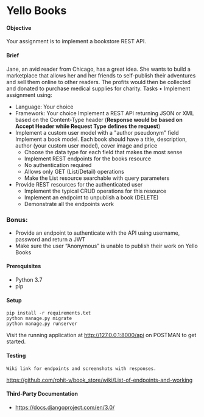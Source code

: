 Yello Books
==========
#### Objective 
Your assignment is to implement a bookstore REST API. 

#### Brief 
Jane, an avid reader from Chicago, has a great idea. She wants to build a marketplace that allows her and her friends to self-publish their adventures and sell them online to other readers. The profits would then be collected and donated to purchase medical supplies for charity. 
Tasks 
• Implement assignment using: 
- Language: Your choice 
- Framework: Your choice Implement a REST API returning JSON or XML based on the Content-Type 
header (**Response would be based on Accept Header while Request Type defines the request**)
- Implement a custom user model with a "author pseudonym" field 
Implement a book model. Each book should have a title, description, author (your custom user model), cover image and price 
  - Choose the data type for each field that makes the most sense 
  - Implement REST endpoints for the books resource 
  - No authentication required
  - Allows only GET (List/Detail) operations 
  - Make the List resource searchable with query parameters 
- Provide REST resources for the authenticated user 
  - Implement the typical CRUD operations for this resource 
  - Implement an endpoint to unpublish a book (DELETE) 
  - Demonstrate all the endpoints work 
### Bonus: 
- Provide an endpoint to authenticate with the API using username, password and 
return a JWT 
- Make sure the user “Anonymous” is unable to publish their work on Yello Books 

#### Prerequisites
- Python 3.7
- pip

#### Setup
```
pip install -r requirements.txt
python manage.py migrate
python manage.py runserver
```
Visit the running application at http://127.0.0.1:8000/api on POSTMAN to get started.

#### Testing
```
Wiki link for endpoints and screenshots with responses.
```
https://github.com/rohit-v/book_store/wiki/List-of-endpoints-and-working

#### Third-Party Documentation
- https://docs.djangoproject.com/en/3.0/
